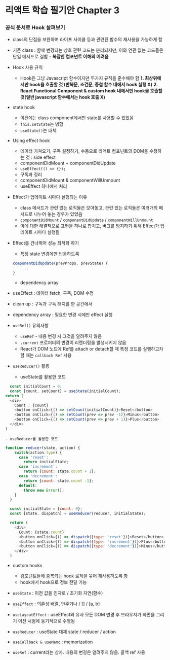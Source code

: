 # 리액트 학습 필기안 Chapter 3

### 공식 문서로 Hook 살펴보기
- class의 단점을 보완하며 라이프 사이클 등과 관련된 함수의 재사용을 가능하게 함
- 기존 class : 함께 변경되는 상호 관련 코드는 분리되지만, 이와 연관 없는 코드들은 단일 메서드로 결합 - **복잡한 컴포넌트 이해의 어려움**

- Hook 사용 규칙
    -  Hook은 그냥 Javascript 함수이지만 두가지 규칙을 준수해야 함
        **1. 최상위에서만 hook을 호출할 것 (반복문, 조건문, 중첩 함수 내에서 hook 실행 X)**
        **2. React Functional Component & custom hook 내에서만 hook을 호출할 것(일반 javascript 함수에서는 hook 호출 X)**

- state hook
    - 이전에는 class component에서만 state를 사용할 수 있었음
    - `this.setState`는 병합
    - `useState()`는 대체

- Using effect hook
    - 데이터 가져오기, 구독 설정하기, 수동으로 리액트 컴포넌트의 DOM을 수정하는 것 : side effect
    - componentDidMount + componentDidUpdate
    - `useEffect(() => {});`
    - 구독과 정리
    - componentDidMount & componentWillUnmount
    - useEffect 하나에서 처리

- Effect가 업데이트 시마다 실행되는 이유  
    - class 메서드가 관련 없는 로직들은 모아놓고, 관련 있는 로직들은 여러개의 메서드로 나누어 놓는 경우가 있었음
    - `componentDidMount` / `componentDidUpdate` / `componentWillUnmount`
    - 이에 대한 해결책으로 표현을 하나로 합치고, 버그를 방지하기 위해 Effect가 업데이트 시마다 실행됨

- Effect를 건너뛰어 성능 최적화 하기
    - 특정 state 변경에만 반응하도록
    ```js
    componentDidUpdate(prevProps, prevState) {
        ...
    }
    ```
    - dependency array

- useEffect : 데이터 fetch, 구독, DOM 수정
- clean up : 구독과 구독 해지를 한 공간에서
- dependency array : 필요한 변경 시에만 effect 실행

- `useRef()` 유의사항 
    - `useRef` - 내용 변경 시 그것을 알려주지 않음
    - `.current` 프로퍼티의 변경이 리렌더링을 발생시키지 않음
    - React가 DOM 노드에 Ref를 attach or detach할 때 특정 코드를 실행하고자 할 때는 `callback Ref` 사용

- `useReducer()` 활용
    - useState를 활용한 코드
```js
  const initialCount = 0;
  const [count, setCount] = useState(initialCount);
return (
  <div>
    Count : {count}
    <button onClick={() => setCount(initialCount)}>Reset</button>
    <button onClick={() => setCount(prev => prev -1)}>Minus</button>
    <button onClick={() => setCount(prev => prev + 1)}>Plus</button>
  </div>
)
```
    - useReducer를 활용한 코드
```js
function reducer(state, action) {
    switch(action.type) {
      case 'reset':
        return initialState;
      case 'increment':
        return {count: state.count + 1};
      case 'decrement':
        return {count: state.count -1};
      default:
        throw new Error();
    }
  }

  const initialState = {count: 0};
  const [state, dispatch] = useReducer(reducer, initialState);

  return (
    <div>
      Count: {state.count}
      <button onClick={() => dispatch({type: 'reset'})}>Reset</button>
      <button onClick={() => dispatch({type: 'increment'})}>Plus</button>
      <button onClick={() => dispatch({type: 'decrement'})}>Minus</button>
    </div>
  )
```

- custom hooks
    - 컴포넌트들에 중복되는 hook 로직을 묶어 재사용하도록 함
    - hook에서 hook으로 정보 전달 가능

- `useState` : 이전 값을 인자로 / 초기화 지연(함수)
- `useEffect` : 의존성 배열, 안주거나 / [] / [a, b]
- `useLayoutEffect` : useEffect와 유사 모든 DOM 변경 후 브라우저가 화면을 그리기 이전 시점에 동기적으로 수행됨
- `useReducer` : useState 대체 state / reducer / action
- `useCallback & useMemo` : memorization
- `useRef` : current라는 상자. 내용의 변경은 알려주지 않음. 콜백 ref 사용